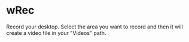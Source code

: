 # wRec
Record your desktop. Select the area you want to record and then it will create a video file in your "Videos" path.
